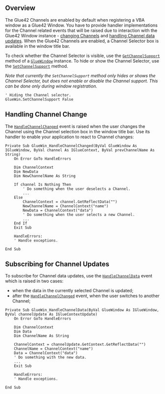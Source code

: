 ## Overview

The Glue42 Channels are enabled by default when registering a VBA window as a Glue42 Window. You have to provide handler implementations for the Channel related events that will be raised due to interaction with the Glue42 Window instance - [changing Channels](#handling_channel_change) and [handling Channel data updates](#subscribing_for_channel_updates). When the Glue42 Channels are enabled, a Channel Selector box is available in the window title bar.

To check whether the Channel Selector is visible, use the [`GetChannelSupport`](../../../../getting-started/how-to/glue42-enable-your-app/vba/index.html#getchannelsupport) method of a [`GlueWindow`](../../../../getting-started/how-to/glue42-enable-your-app/vba/index.html#classes-gluewindow) instance. To hide or show the Channel Selector, use the [`SetChannelSupport`](../../../../getting-started/how-to/glue42-enable-your-app/vba/index.html#setchannelsupport) method.

*Note that currently the `SetChannelSupport` method only hides or shows the Channel Selector, but does not enable or disable the Channel support. This can be done only during window registration.*

```vbnet
' Hiding the Channel selector.
GlueWin.SetChannelSupport False
```

## Handling Channel Change

The [`HandleChannelChanged`](../../../../getting-started/how-to/glue42-enable-your-app/vba/index.html#handlechannelchanged) event is raised when the user changes the Channel using the Channel selection box in the window title bar. Use its handler to enable your application to react to Channel changes:  

```vbnet
Private Sub GlueWin_HandleChannelChanged(ByVal GlueWindow As IGlueWindow, ByVal channel As IGlueContext, ByVal prevChannelName As String)
    On Error GoTo HandleErrors

    Dim ChannelContext
    Dim NewData
    Dim NewChannelName As String

    If channel Is Nothing Then
        ' Do something when the user deselects a Channel.
        ...
    Else
        ChannelContext = channel.GetReflectData("")    
        NewChannelName = ChannelContext("name")
        NewData = ChannelContext("data")
        ' Do something when the user selects a new Channel.
        ...
    End If
    Exit Sub

    HandleErrors:
    ' Handle exceptions.

End Sub
```
  
## Subscribing for Channel Updates

To subscribe for Channel data updates, use the [`HandleChannelData`](../../../../getting-started/how-to/glue42-enable-your-app/vba/index.html#handlechanneldata) event which is raised in two cases:
- when the data in the currently selected Channel is updated;
- after the [`HandleChannelChanged`](../../../../getting-started/how-to/glue42-enable-your-app/vba/index.html#handlechannelchanged) event, when the user switches to another Channel;  

```vbnet
Private Sub GlueWin_HandleChannelData(ByVal GlueWindow As IGlueWindow, ByVal channelUpdate As IGlueContextUpdate)
    On Error GoTo HandleErrors
    
    Dim ChannelContext
    Dim Data
    Dim ChannelName As String

    ChannelContext = channelUpdate.GetContext.GetReflectData("")
    ChannelName = ChannelContext("name")
    Data = ChannelContext("data")
    ' Do something with the new data.
    ...
    Exit Sub

    HandleErrors:
    ' Handle exceptions.
   
End Sub
``` 